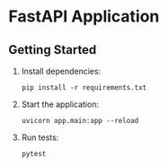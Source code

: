 # FastAPI Application

## Getting Started

1. Install dependencies:
   ```
   pip install -r requirements.txt
   ```

2. Start the application:
   ```
   uvicorn app.main:app --reload
   ```

3. Run tests:
   ```
   pytest
   ```